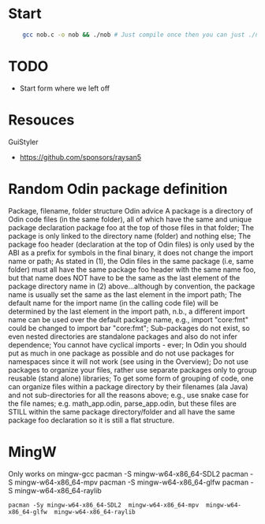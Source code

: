 # Start

```bash
    gcc nob.c -o nob && ./nob # Just compile once then you can just ./nob
```

# TODO
- Start form where we left off

# Resouces

GuiStyler
- https://github.com/sponsors/raysan5 



# Random Odin package definition
Package, filename, folder structure Odin advice
A package is a directory of Odin code files (in the same folder), all of which have the same and unique package declaration package foo at the top of those files in that folder;
The package is only linked to the directory name (folder) and nothing else;
The package foo header (declaration at the top of Odin files) is only used by the ABI as a prefix for symbols in the final binary, it does not change the import name or path;
As stated in (1), the Odin files in the same package (i.e, same folder) must all have the same package foo header with the same name foo, but that name does NOT have to be the same as the last element of the package directory name in (2) above...although by convention, the package name is usually set the same as the last element in the import path;
The default name for the import name (in the calling code file) will be determined by the last element in the import path, n.b., a different import name can be used over the default package name, e.g., import "core:fmt" could be changed to import bar "core:fmt";
Sub-packages do not exist, so even nested directories are standalone packages and also do not infer dependence;
You cannot have cyclical imports - ever;
In Odin you should put as much in one package as possible and do not use packages for namespaces since it will not work (see using in the Overview);
Do not use packages to organize your files, rather use separate packages only to group reusable (stand alone) libraries;
To get some form of grouping of code, one can organize files within a package directory by their filenames (ala Java) and not sub-directories for all the reasons above; e.g., use snake case for the file names; e.g. math_app.odin, parse_app.odin, but these files are STILL within the same package directory/folder and all have the same package foo declaration so it is still a flat structure.


# MingW
Only works on mingw-gcc
    pacman -S mingw-w64-x86_64-SDL2
    pacman -S mingw-w64-x86_64-mpv
    pacman -S mingw-w64-x86_64-glfw
    pacman -S mingw-w64-x86_64-raylib

    pacman -Sy mingw-w64-x86_64-SDL2  mingw-w64-x86_64-mpv  mingw-w64-x86_64-glfw  mingw-w64-x86_64-raylib
